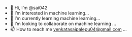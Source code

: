 - 👋 Hi, I’m @sai042
- 👀 I’m interested in  machine learning...
- 🌱 I’m currently learning machine learning...
- 💞️ I’m looking to collaborate on machine learning ...
- 📫 How to reach me venkatasaipalepu04@gmail.com ...

<!---
sai042/sai042 is a ✨ special ✨ repository because its `README.md` (this file) appears on your GitHub profile.
You can click the Preview link to take a look at your changes.
--->
